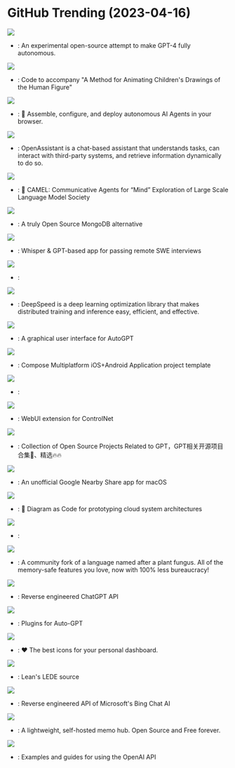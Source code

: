 # GitHub Trending (2023-04-16)

![](https://img.shields.io/badge/Python-New%207-green?style=flat-square&logo=appveyor)
- [](https://github.comundefined): An experimental open-source attempt to make GPT-4 fully autonomous.

![](https://img.shields.io/badge/Python-New%20575-green?style=flat-square&logo=appveyor)
- [](https://github.comundefined): Code to accompany "A Method for Animating Children's Drawings of the Human Figure"

![](https://img.shields.io/badge/TypeScript-New%201-green?style=flat-square&logo=appveyor)
- [](https://github.comundefined): 🤖 Assemble, configure, and deploy autonomous AI Agents in your browser.

![](https://img.shields.io/badge/Python-New%20835-green?style=flat-square&logo=appveyor)
- [](https://github.comundefined): OpenAssistant is a chat-based assistant that understands tasks, can interact with third-party systems, and retrieve information dynamically to do so.

![](https://img.shields.io/badge/Python-New%20197-green?style=flat-square&logo=appveyor)
- [](https://github.comundefined): 🐫 CAMEL: Communicative Agents for “Mind” Exploration of Large Scale Language Model Society

![](https://img.shields.io/badge/Go-New%2096-green?style=flat-square&logo=appveyor)
- [](https://github.comundefined): A truly Open Source MongoDB alternative

![](https://img.shields.io/badge/Swift-New%20268-green?style=flat-square&logo=appveyor)
- [](https://github.comundefined): Whisper & GPT-based app for passing remote SWE interviews

![](https://img.shields.io/badge/TypeScript-New%2019-green?style=flat-square&logo=appveyor)
- [](https://github.comundefined): 

![](https://img.shields.io/badge/Python-New%20628-green?style=flat-square&logo=appveyor)
- [](https://github.comundefined): DeepSpeed is a deep learning optimization library that makes distributed training and inference easy, efficient, and effective.

![](https://img.shields.io/badge/JavaScript-New%2053-green?style=flat-square&logo=appveyor)
- [](https://github.comundefined): A graphical user interface for AutoGPT

![](https://img.shields.io/badge/Kotlin-New%20101-green?style=flat-square&logo=appveyor)
- [](https://github.comundefined): Compose Multiplatform iOS+Android Application project template

![](https://img.shields.io/badge/TypeScript-New%2013-green?style=flat-square&logo=appveyor)
- [](https://github.comundefined): 

![](https://img.shields.io/badge/Python-New%2082-green?style=flat-square&logo=appveyor)
- [](https://github.comundefined): WebUI extension for ControlNet

![](https://img.shields.io/badge/Python-New%2090-green?style=flat-square&logo=appveyor)
- [](https://github.comundefined): Collection of Open Source Projects Related to GPT，GPT相关开源项目合集🚀、精选🔥🔥

![](https://img.shields.io/badge/Swift-New%20101-green?style=flat-square&logo=appveyor)
- [](https://github.comundefined): An unofficial Google Nearby Share app for macOS

![](https://img.shields.io/badge/Python-New%2094-green?style=flat-square&logo=appveyor)
- [](https://github.comundefined): 🎨 Diagram as Code for prototyping cloud system architectures

![](https://img.shields.io/badge/TypeScript-New%2071-green?style=flat-square&logo=appveyor)
- [](https://github.comundefined): 

![](https://img.shields.io/badge/Rust-New%20312-green?style=flat-square&logo=appveyor)
- [](https://github.comundefined): A community fork of a language named after a plant fungus. All of the memory-safe features you love, now with 100% less bureaucracy!

![](https://img.shields.io/badge/Python-New%20196-green?style=flat-square&logo=appveyor)
- [](https://github.comundefined): Reverse engineered ChatGPT API

![](https://img.shields.io/badge/none-New%2029-green?style=flat-square&logo=appveyor)
- [](https://github.comundefined): Plugins for Auto-GPT

![](https://img.shields.io/badge/Python-New%20105-green?style=flat-square&logo=appveyor)
- [](https://github.comundefined): ❤️ The best icons for your personal dashboard.

![](https://img.shields.io/badge/C-New%2018-green?style=flat-square&logo=appveyor)
- [](https://github.comundefined): Lean's LEDE source

![](https://img.shields.io/badge/Python-New%2040-green?style=flat-square&logo=appveyor)
- [](https://github.comundefined): Reverse engineered API of Microsoft's Bing Chat AI

![](https://img.shields.io/badge/TypeScript-New%2063-green?style=flat-square&logo=appveyor)
- [](https://github.comundefined): A lightweight, self-hosted memo hub. Open Source and Free forever.

![](https://img.shields.io/badge/Jupyter%20Notebook-New%20407-green?style=flat-square&logo=appveyor)
- [](https://github.comundefined): Examples and guides for using the OpenAI API


